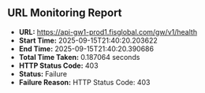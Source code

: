 ## URL Monitoring Report

- **URL:** https://api-gw1-prod1.fisglobal.com/gw/v1/health
- **Start Time:** 2025-09-15T21:40:20.203622
- **End Time:** 2025-09-15T21:40:20.390686
- **Total Time Taken:** 0.187064 seconds
- **HTTP Status Code:** 403
- **Status:** Failure
- **Failure Reason:** HTTP Status Code: 403
